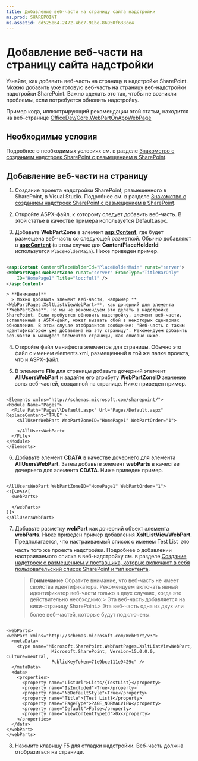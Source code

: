 ```yaml
---
title: Добавление веб-части на страницу сайта надстройки
ms.prod: SHAREPOINT
ms.assetid: dd525e64-2472-4bc7-91be-86950f638ce4
---
```



# Добавление веб-части на страницу сайта надстройки
Узнайте, как добавить веб-часть на страницу в надстройке SharePoint.
Можно добавить уже готовую веб-часть на страницу веб-надстройки надстройки SharePoint. Важно сделать это так, чтобы не возникли проблемы, если потребуется обновить надстройку.
  
    
    

Пример кода, иллюстрирующий рекомендации этой статьи, находится на веб-странице  [OfficeDev/Core.WebPartOnAppWebPage](https://github.com/OfficeDev/PnP/tree/master/Samples/Core.WebPartOnAppWebPage)
## Необходимые условия

Подробнее о необходимых условиях см. в разделе  [Знакомство с созданием надстроек SharePoint с размещением в SharePoint](get-started-creating-sharepoint-hosted-sharepoint-add-ins.md).
  
    
    

## Добавление веб-части на страницу


  
    
    

1. Создание проекта надстройки SharePoint, размещенного в SharePoint, в Visual Studio. Подробнее см. в разделе  [Знакомство с созданием надстроек SharePoint с размещением в SharePoint](get-started-creating-sharepoint-hosted-sharepoint-add-ins.md).
    
  
2. Откройте ASPX-файл, к которому следует добавить веб-часть. В этой статье в качестве примера используется Default.aspx. 
    
  
3. Добавьте **WebPartZone** в элемент **<asp:Content>**, где будет размещена веб-часть со следующей разметкой. Обычно добавляют в **<asp:Content>** (в этом случае для **ContentPlaceHolderId** используется `PlaceHolderMain`). Ниже приведен пример.
    
  ```XML
  
<asp:Content ContentPlaceHolderId="PlaceHolderMain" runat="server">
  <WebPartPages:WebPartZone runat="server" FrameType="TitleBarOnly" 
      ID="HomePage1" Title="loc:full" />
</asp:Content>

  ```


    > **Внимание!**
      > Можно добавить элемент веб-части, например **<WebPartPages:XsltListViewWebPart>**, как дочерний для элемента **WebPartZone**. Но мы не рекомендуем это делать в надстройке SharePoint. Если требуется обновить надстройку, элемент веб-части, вставленный в ASPX-файл, может вызвать сбой в некоторых сценариях обновления. В этом случае отобразится сообщение: "Веб-часть с таким идентификатором уже добавлена на эту страницу". Рекомендуем добавить веб-части в манифест элементов страницы, как описано ниже. 
4. Откройте файл манифеста элементов для страницы. Обычно это файл с именем elements.xml, размещенный в той же папке проекта, что и ASPX-файл.
    
  
5. В элементе **File** для страницы добавьте дочерний элемент **AllUsersWebPart** и задайте его атрибуту **WebPartZoneID** значение зоны веб-частей, созданной на странице. Ниже приведен пример.
    
  ```
  
<Elements xmlns="http://schemas.microsoft.com/sharepoint/">
  <Module Name="Pages">
    <File Path="Pages\\Default.aspx" Url="Pages/Default.aspx" ReplaceContent="TRUE" >
      <AllUsersWebPart WebPartZoneID="HomePage1" WebPartOrder="1">

      </AllUsersWebPart>
    </File>
  </Module>
</Elements>

  ```

6. Добавьте элемент **CDATA** в качестве дочернего для элемента **AllUsersWebPart**. Затем добавьте элемент **webParts** в качестве дочернего для элемента **CDATA**. Ниже приведен пример. 
    
  ```
  
<AllUsersWebPart WebPartZoneID="HomePage1" WebPartOrder="1">
  <![CDATA[
    <webParts>

    </webParts>
  ]]>
</AllUsersWebPart>
  ```

7. Добавьте разметку **webPart** как дочерний объект элемента **webParts**. Ниже приведен пример добавления **XsltListViewWebPart**. Предполагается, что настраиваемый список с именем Test List  это часть того же проекта надстройки. Подробнее о добавлении настраиваемого списка в веб-надстройку см. в разделе  [Создание надстроек с размещением у поставщика, которые включают в себя пользовательский список SharePoint и тип контента](create-a-provider-hosted-add-in-that-includes-a-custom-sharepoint-list-and-conte.md). 
    
    > **Примечание**
      >  Обратите внимание, что веб-часть не имеет свойства идентификатора. Рекомендуем включать явный идентификатор веб-части только в двух случаях, когда это действительно необходимо:>  Эта веб-часть добавляется на вики-страницу SharePoint.>  Эта веб-часть  одна из двух или более веб-частей, которые будут подключены.

  ```
  
<webParts>
  <webPart xmlns="http://schemas.microsoft.com/WebPart/v3">
    <metaData>
      <type name="Microsoft.SharePoint.WebPartPages.XsltListViewWebPart, 
                   Microsoft.SharePoint, Version=15.0.0.0, Culture=neutral, 
                   PublicKeyToken=71e9bce111e9429c" />
    </metaData>
    <data>
      <properties>
        <property name="ListUrl">Lists/{TestList}</property>
        <property name="IsIncluded">True</property>
        <property name="NoDefaultStyle">True</property>
        <property name="Title">{Test List}</property>
        <property name="PageType">PAGE_NORMALVIEW</property>
        <property name="Default">False</property>
        <property name="ViewContentTypeId">0x</property>
      </properties>
    </data>
  </webPart>
</webParts>
  ```

8. Нажмите клавишу F5 для отладки надстройки. Веб-часть должна отобразиться на странице.
    
  

